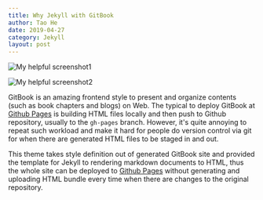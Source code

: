 ```yaml
---
title: Why Jekyll with GitBook
author: Tao He
date: 2019-04-27
category: Jekyll
layout: post
---
```


![My helpful screenshot1]({{site.url}}/{{site.baseurl}}/assets/img/test.jpg)

![My helpful screenshot2]({{site.url}}/{{site.baseurl}}/assets/img/test1.png)


GitBook is an amazing frontend style to present and organize contents (such as book chapters
and blogs) on Web. The typical to deploy GitBook at [Github Pages][1]
is building HTML files locally and then push to Github repository, usually to the `gh-pages`
branch. However, it's quite annoying to repeat such workload and make it hard for people do
version control via git for when there are generated HTML files to be staged in and out.

This theme takes style definition out of generated GitBook site and provided the template
for Jekyll to rendering markdown documents to HTML, thus the whole site can be deployed
to [Github Pages][1] without generating and uploading HTML bundle every time when there are
changes to the original repository.
 
[1]: https://pages.github.com

